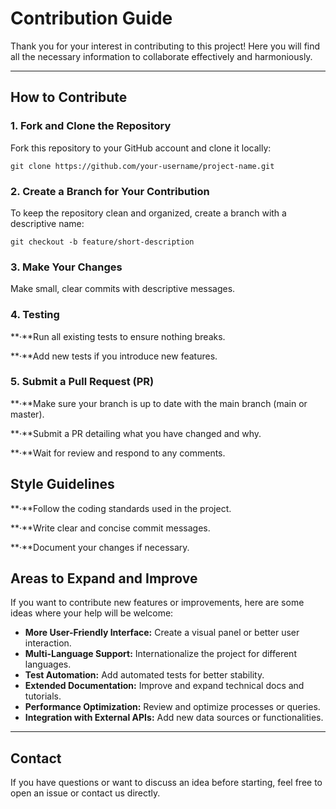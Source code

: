 # Contribution Guide

Thank you for your interest in contributing to this project! Here you will find all the necessary information to collaborate effectively and harmoniously.

---

## How to Contribute

### 1. Fork and Clone the Repository

Fork this repository to your GitHub account and clone it locally:

```
git clone https://github.com/your-username/project-name.git
```
### 2. Create a Branch for Your Contribution

To keep the repository clean and organized, create a branch with a descriptive name:

```git checkout -b feature/short-description```

### 3. Make Your Changes

Make small, clear commits with descriptive messages.

### 4. Testing

**·**Run all existing tests to ensure nothing breaks.

**·**Add new tests if you introduce new features.

### 5. Submit a Pull Request (PR)

**·**Make sure your branch is up to date with the main branch (main or master).

**·**Submit a PR detailing what you have changed and why.

**·**Wait for review and respond to any comments.

## Style Guidelines

**·**Follow the coding standards used in the project.

**·**Write clear and concise commit messages.

**·**Document your changes if necessary.

## Areas to Expand and Improve

If you want to contribute new features or improvements, here are some ideas where your help will be welcome:

- **More User-Friendly Interface:** Create a visual panel or better user interaction.
- **Multi-Language Support:** Internationalize the project for different languages.
- **Test Automation:** Add automated tests for better stability.
- **Extended Documentation:** Improve and expand technical docs and tutorials.
- **Performance Optimization:** Review and optimize processes or queries.
- **Integration with External APIs:** Add new data sources or functionalities.

---

## Contact

If you have questions or want to discuss an idea before starting, feel free to open an issue or contact us directly.

